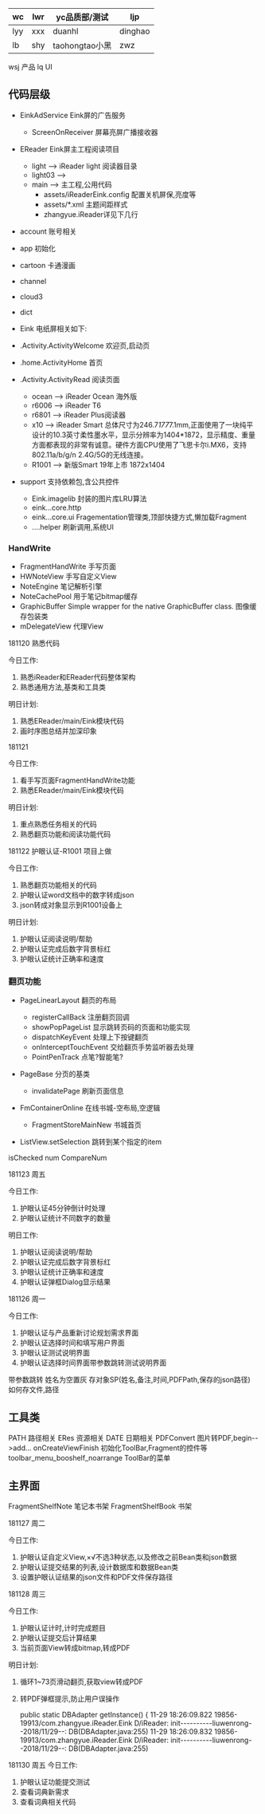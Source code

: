 wc  |  lwr  |yc品质部/测试| ljp | 
 -- | ---- | ----------- | --- |
 lyy| xxx | duanhl | dinghao 
 lb | shy | taohongtao小黑 | zwz
 
wsj 产品
lq UI

## 代码层级
- EinkAdService Eink屏的广告服务
	- ScreenOnReceiver 屏幕亮屏广播接收器
- EReader Eink屏主工程阅读项目
	- light --> iReader light 阅读器目录
	- light03 -->
	- main --> 主工程,公用代码
		- assets/iReaderEink.config 配置关机屏保,亮度等
		- assets/*.xml 主题间距样式
		- zhangyue.iReader详见下几行
- account 账号相关
- app 初始化
- cartoon 卡通漫画
- channel
- cloud3 
- dict
- Eink 电纸屏相关如下:
- .Activity.ActivityWelcome 欢迎页,启动页
- .home.ActivityHome 首页
- .Activity.ActivityRead 阅读页面

	- ocean --> iReader Ocean 海外版
	- r6006 --> iReader T6
	- r6801 --> iReader Plus阅读器
	- x10 --> iReader Smart 总体尺寸为246.7*177*7.1mm,正面使用了一块纯平设计的10.3英寸柔性墨水平，显示分辨率为1404*1872，显示精度、重量方面都表现的非常有诚意。硬件方面CPU使用了飞思卡尔i.MX6，支持802.11a/b/g/n 2.4G/5G的无线连接。
	- R1001 --> 新版Smart 19年上市 1872x1404
- support 支持依赖包,含公共控件
	- Eink.imagelib 封装的图片库LRU算法
	- eink...core.http
	- eink...core.ui Fragementation管理类,顶部快捷方式,懒加载Fragment
	- ....helper 刷新调用,系统UI

### HandWrite
- FragmentHandWrite 手写页面
- HWNoteView 手写自定义View
- NoteEngine 笔记解析引擎 
- NoteCachePool 用于笔记bitmap缓存
- GraphicBuffer Simple wrapper for the native GraphicBuffer class. 图像缓存包装类
- mDelegateView 代理View

181120 熟悉代码

 今日工作:
1. 熟悉iReader和EReader代码整体架构
2. 熟悉通用方法,基类和工具类

 明日计划:
1. 熟悉EReader/main/Eink模块代码
1. 画时序图总结并加深印象

181121

今日工作:
1. 看手写页面FragmentHandWrite功能
2. 熟悉EReader/main/Eink模块代码

明日计划:
1. 重点熟悉任务相关的代码
2. 熟悉翻页功能和阅读功能代码

181122 护眼认证-R1001 项目上做

今日工作:

1. 熟悉翻页功能相关的代码
2. 护眼认证word文档中的数字转成json
3. json转成对象显示到R1001设备上

明日计划:

1. 护眼认证阅读说明/帮助
2. 护眼认证完成后数字背景标红
3. 护眼认证统计正确率和速度

### 翻页功能
- PageLinearLayout 翻页的布局
	- registerCallBack 注册翻页回调
	- showPopPageList 显示跳转页码的页面和功能实现
	- dispatchKeyEvent 处理上下按键翻页
	- onInterceptTouchEvent 交给翻页手势监听器去处理
	- PointPenTrack 点笔?智能笔?

- PageBase 分页的基类
	- invalidatePage 刷新页面信息

- FmContainerOnline 在线书城-空布局,空逻辑
	- FragmentStoreMainNew 书城首页 
	
- ListView.setSelection 跳转到某个指定的item

isChecked	num	CompareNum

181123 周五

今日工作:

1. 护眼认证45分钟倒计时处理
2. 护眼认证统计不同数字的数量

明日工作:

1. 护眼认证阅读说明/帮助
2. 护眼认证完成后数字背景标红
3. 护眼认证统计正确率和速度
4. 护眼认证弹框Dialog显示结果

181126 周一

今日工作:
1. 护眼认证与产品重新讨论规划需求界面
2. 护眼认证选择时间和填写用户界面
3. 护眼认证测试说明界面
4. 护眼认证选择时间界面带参数跳转测试说明界面

带参数跳转
姓名为空置灰
存对象SP(姓名,备注,时间,PDFPath,保存的json路径)
如何存文件,路径

## 工具类
PATH 路径相关 ERes 资源相关 DATE 日期相关
PDFConvert 图片转PDF,begin-->add...
onCreateViewFinish 初始化ToolBar,Fragment的控件等
toolbar_menu_booshelf_noarrange ToolBar的菜单

## 主界面
FragmentShelfNote 笔记本书架
FragmentShelfBook 书架

181127 周二

今日工作:

1. 护眼认证自定义View,×√不选3种状态,以及修改之前Bean类和json数据
2. 护眼认证提交结果的列表,设计数据库和数据Bean类
3. 设置护眼认证结果的json文件和PDF文件保存路径

181128 周三

今日工作:
1. 护眼认证计时,计时完成题目
2. 护眼认证提交后计算结果
3. 当前页面View转成bitmap,转成PDF

明日计划:
1. 循环1~73页滑动翻页,获取view转成PDF
2. 转PDF弹框提示,防止用户误操作

    public static DBAdapter getInstance() {
11-29 18:26:09.822 19856-19913/com.zhangyue.iReader.Eink D/iReader: init----------liuwenrong--2018/11/29--: DB(DBAdapter.java:255)
11-29 18:26:09.832 19856-19913/com.zhangyue.iReader.Eink D/iReader: init----------liuwenrong--2018/11/29--: DB(DBAdapter.java:255)

181130 周五
今日工作:
1. 护眼认证功能提交测试
2. 查看词典新需求
3. 查看词典相关代码